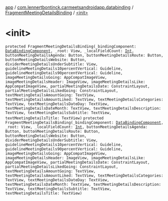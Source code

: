 [app](../../index.md) / [com.lennertbontinck.carmeetsandroidapp.databinding](../index.md) / [FragmentMeetingDetailsBinding](index.md) / [&lt;init&gt;](./-init-.md)

# &lt;init&gt;

`protected FragmentMeetingDetailsBinding(_bindingComponent: `[`DataBindingComponent`](../../android.databinding/-data-binding-component.md)`, _root: View, _localFieldCount: `[`Int`](https://kotlinlang.org/api/latest/jvm/stdlib/kotlin/-int/index.html)`, buttonMeetingDetailsAgenda: Button, buttonMeetingDetailsRoute: Button, buttonMeetingDetailsWebsite: Button, dividerMeetingDetailsUnderSubtitle: View, guidelineMeetingDetails10percentVertical: Guideline, guidelineMeetingDetails90percentVertical: Guideline, imageMeetingDetailsGoing: AppCompatImageView, imageMeetingDetailsHeader: ImageView, imageMeetingDetailsLike: AppCompatImageView, partialMeetingDetailsDate: ConstraintLayout, partialMeetingDetailsLikedGoing: ConstraintLayout, textMeetingDetailsAmountGoing: TextView, textMeetingDetailsAmountLiked: TextView, textMeetingDetailsCategories: TextView, textMeetingDetailsDateDay: TextView, textMeetingDetailsDateMonth: TextView, textMeetingDetailsDescription: TextView, textMeetingDetailsSubtitle: TextView, textMeetingDetailsTitle: TextView)`
`protected FragmentMeetingDetailsBinding(_bindingComponent: `[`DataBindingComponent`](../../android.databinding/-data-binding-component.md)`, _root: View, _localFieldCount: `[`Int`](https://kotlinlang.org/api/latest/jvm/stdlib/kotlin/-int/index.html)`, buttonMeetingDetailsAgenda: Button, buttonMeetingDetailsRoute: Button, buttonMeetingDetailsWebsite: Button, dividerMeetingDetailsUnderSubtitle: View, guidelineMeetingDetails10percentVertical: Guideline, guidelineMeetingDetails90percentVertical: Guideline, imageMeetingDetailsGoing: AppCompatImageView, imageMeetingDetailsHeader: ImageView, imageMeetingDetailsLike: AppCompatImageView, partialMeetingDetailsDate: ConstraintLayout, partialMeetingDetailsLikedGoing: ConstraintLayout, textMeetingDetailsAmountGoing: TextView, textMeetingDetailsAmountLiked: TextView, textMeetingDetailsCategories: TextView, textMeetingDetailsDateDay: TextView, textMeetingDetailsDateMonth: TextView, textMeetingDetailsDescription: TextView, textMeetingDetailsSubtitle: TextView, textMeetingDetailsTitle: TextView)`